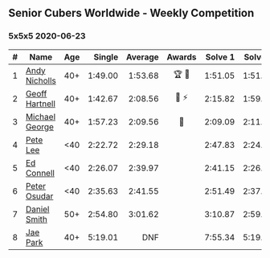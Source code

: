 ## Senior Cubers Worldwide - Weekly Competition
### 5x5x5 2020-06-23

| # | Name | Age | Single | Average | Awards | Solve 1 | Solve 2 | Solve 3 | Solve 4 | Solve 5 | Video |
| :--: | -- | :--: | --: | --: | :--: | --: | --: | --: | --: | --: | :-- |
| 1 | [Andy Nicholls](../../persons/andy_nicholls.md) | 40+ | 1:49.00 | 1:53.68 | 🏆 🥇 | 1:51.05 | 1:51.99 | 1:58.00 | 1:49.00 | DNF | [Link](https://www.facebook.com/events/268636114456043/permalink/280096353310019/) |
| 2 | [Geoff Hartnell](../../persons/geoff_hartnell.md) | 40+ | 1:42.67 | 2:08.56 | 🥈 ⚡ | 2:15.82 | 1:59.85 | 1:42.67 | 2:10.46 | 2:15.38 | [Link](https://www.facebook.com/events/268636114456043/permalink/270237950962526/) |
| 3 | [Michael George](../../persons/michael_george.md) | 40+ | 1:57.23 | 2:09.56 | 🥉 | 2:09.09 | 2:11.95 | 2:07.64 | 1:57.23 | 2:40.27 | [Link](https://www.facebook.com/events/268636114456043/permalink/281284263191228/) |
| 4 | [Pete Lee](../../persons/pete_lee.md) | <40 | 2:22.72 | 2:29.18 |  | 2:47.83 | 2:24.71 | 2:28.08 | 2:22.72 | 2:34.75 | [Link](https://www.facebook.com/events/268636114456043/permalink/270156004304054/) |
| 5 | [Ed Connell](../../persons/ed_connell.md) | <40 | 2:26.07 | 2:39.97 |  | 2:41.15 | 2:26.07 | 2:45.36 | 2:33.41 | 2:48.66 | [Link](https://www.facebook.com/events/268636114456043/permalink/272287580757563/) |
| 6 | [Peter Osudar](../../persons/peter_osudar.md) | <40 | 2:35.63 | 2:41.55 |  | 2:51.49 | 2:37.52 | 2:35.63 | DNS | DNS | [Link](https://www.facebook.com/events/268636114456043/permalink/276010010385320/) |
| 7 | [Daniel Smith](../../persons/daniel_smith.md) | 50+ | 2:54.80 | 3:01.62 |  | 3:10.87 | 2:59.20 | 2:54.80 | DNS | DNS | [Link](https://www.facebook.com/events/268636114456043/permalink/281908189795502/) |
| 8 | [Jae Park](../../persons/jae_park.md) | 40+ | 5:19.01 | DNF |  | 7:55.34 | 5:19.01 | DNS | DNS | DNS | [Link](https://www.facebook.com/events/268636114456043/permalink/269430691043252/) |

<!-- Global site tag (gtag.js) - Google Analytics -->
<script async src="https://www.googletagmanager.com/gtag/js?id=UA-86348435-3"></script>
<script>window.dataLayer = window.dataLayer || []; function gtag() {dataLayer.push(arguments);} gtag('js', new Date()); gtag('config', 'UA-86348435-3');</script>

